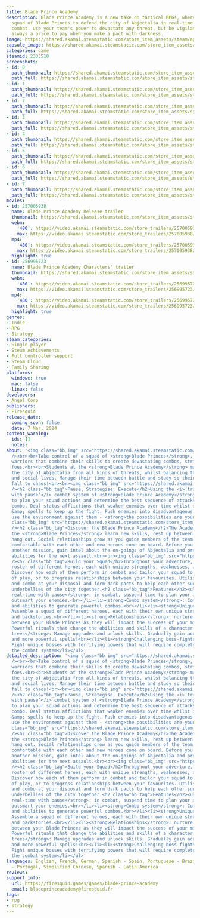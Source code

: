 ```yaml
---
title: Blade Prince Academy
description: Blade Prince Academy is a new take on tactical RPGs, where you lead your
  squad of Blade Princes to defend the city of Abjectalia in real-time with pause
  combat. Use your team's power to devastate any threat, but be vigilant, there is
  always a price to pay when you make a pact with darkness.
image: https://shared.akamai.steamstatic.com/store_item_assets/steam/apps/2333510/header.jpg?t=1732892569
capsule_image: https://shared.akamai.steamstatic.com/store_item_assets/steam/apps/2333510/4397d9ab2117e38775fe69e6cc4f163ea3fec26d/capsule_231x87.jpg?t=1732892569
categories: game
steamid: 2333510
screenshots:
- id: 0
  path_thumbnail: https://shared.akamai.steamstatic.com/store_item_assets/steam/apps/2333510/ss_65a4a934ac2b458f01e9b1096b851a1f1c5cde9c.600x338.jpg?t=1732892569
  path_full: https://shared.akamai.steamstatic.com/store_item_assets/steam/apps/2333510/ss_65a4a934ac2b458f01e9b1096b851a1f1c5cde9c.1920x1080.jpg?t=1732892569
- id: 1
  path_thumbnail: https://shared.akamai.steamstatic.com/store_item_assets/steam/apps/2333510/ss_57d3ccf7eea7a84f803943baae02a4a2a612cc18.600x338.jpg?t=1732892569
  path_full: https://shared.akamai.steamstatic.com/store_item_assets/steam/apps/2333510/ss_57d3ccf7eea7a84f803943baae02a4a2a612cc18.1920x1080.jpg?t=1732892569
- id: 2
  path_thumbnail: https://shared.akamai.steamstatic.com/store_item_assets/steam/apps/2333510/ss_8d082b3c089afa5771a5f440bb17f19112695cbd.600x338.jpg?t=1732892569
  path_full: https://shared.akamai.steamstatic.com/store_item_assets/steam/apps/2333510/ss_8d082b3c089afa5771a5f440bb17f19112695cbd.1920x1080.jpg?t=1732892569
- id: 3
  path_thumbnail: https://shared.akamai.steamstatic.com/store_item_assets/steam/apps/2333510/ss_a35b0e19afb0e389093a126ddcceebc093584bf5.600x338.jpg?t=1732892569
  path_full: https://shared.akamai.steamstatic.com/store_item_assets/steam/apps/2333510/ss_a35b0e19afb0e389093a126ddcceebc093584bf5.1920x1080.jpg?t=1732892569
- id: 4
  path_thumbnail: https://shared.akamai.steamstatic.com/store_item_assets/steam/apps/2333510/ss_3d2c12ee8887ef564c9630cc43533be366846b51.600x338.jpg?t=1732892569
  path_full: https://shared.akamai.steamstatic.com/store_item_assets/steam/apps/2333510/ss_3d2c12ee8887ef564c9630cc43533be366846b51.1920x1080.jpg?t=1732892569
- id: 5
  path_thumbnail: https://shared.akamai.steamstatic.com/store_item_assets/steam/apps/2333510/ss_43aa10a23862e5c28e8611460426296e63a40021.600x338.jpg?t=1732892569
  path_full: https://shared.akamai.steamstatic.com/store_item_assets/steam/apps/2333510/ss_43aa10a23862e5c28e8611460426296e63a40021.1920x1080.jpg?t=1732892569
- id: 6
  path_thumbnail: https://shared.akamai.steamstatic.com/store_item_assets/steam/apps/2333510/ss_e20771825dce60c5bbd78fe6c001d4ad957120ab.600x338.jpg?t=1732892569
  path_full: https://shared.akamai.steamstatic.com/store_item_assets/steam/apps/2333510/ss_e20771825dce60c5bbd78fe6c001d4ad957120ab.1920x1080.jpg?t=1732892569
- id: 7
  path_thumbnail: https://shared.akamai.steamstatic.com/store_item_assets/steam/apps/2333510/ss_2df437b43557bdad767b582040702908bef8e82a.600x338.jpg?t=1732892569
  path_full: https://shared.akamai.steamstatic.com/store_item_assets/steam/apps/2333510/ss_2df437b43557bdad767b582040702908bef8e82a.1920x1080.jpg?t=1732892569
movies:
- id: 257005938
  name: Blade Prince Academy Release trailer
  thumbnail: https://shared.akamai.steamstatic.com/store_item_assets/steam/apps/257005938/movie.293x165.jpg?t=1709824515
  webm:
    '480': https://video.akamai.steamstatic.com/store_trailers/257005938/movie480_vp9.webm?t=1709824515
    max: https://video.akamai.steamstatic.com/store_trailers/257005938/movie_max_vp9.webm?t=1709824515
  mp4:
    '480': https://video.akamai.steamstatic.com/store_trailers/257005938/movie480.mp4?t=1709824515
    max: https://video.akamai.steamstatic.com/store_trailers/257005938/movie_max.mp4?t=1709824515
  highlight: true
- id: 256995723
  name: Blade Prince Academy Characters' trailer
  thumbnail: https://shared.akamai.steamstatic.com/store_item_assets/steam/apps/256995723/movie.293x165.jpg?t=1705949410
  webm:
    '480': https://video.akamai.steamstatic.com/store_trailers/256995723/movie480_vp9.webm?t=1705949410
    max: https://video.akamai.steamstatic.com/store_trailers/256995723/movie_max_vp9.webm?t=1705949410
  mp4:
    '480': https://video.akamai.steamstatic.com/store_trailers/256995723/movie480.mp4?t=1705949410
    max: https://video.akamai.steamstatic.com/store_trailers/256995723/movie_max.mp4?t=1705949410
  highlight: true
genres:
- Indie
- RPG
- Strategy
steam_categories:
- Single-player
- Steam Achievements
- Full controller support
- Steam Cloud
- Family Sharing
platforms:
  windows: true
  mac: false
  linux: false
developers:
- Angel Corp
publishers:
- Firesquid
release_date:
  coming_soon: false
  date: 7 Mar, 2024
content_warning:
  ids: []
  notes:
about: '<img class="bb_img" src="https://shared.akamai.steamstatic.com/store_item_assets/steam/apps/2333510/extras/BPA-GIF-2.gif?t=1732892569"
  /><br><br>Take control of a squad of <strong>Blade Princes</strong>, highly-trained
  warriors that combine their skills to create devastating combos, striking down their
  foes.<br><br>Students at the <strong>Blade Prince Academy</strong> must protect
  the city of Abjectalia from all kinds of threats, whilst balancing their academic
  and social lives. Manage their time between battle and study so their lives don’t
  fall to chaos!<br><br><img class="bb_img" src="https://shared.akamai.steamstatic.com/store_item_assets/steam/apps/2333510/extras/BPA-GIF-1.gif?t=1732892569"
  /><h2 class="bb_tag">Pause, Strategise, Execute</h2>Using the <i>‘true real-time
  with pause’</i> combat system of <strong>Blade Prince Academy</strong>, freeze time
  to plan your squad actions and determine the best sequence of attacks for the perfect
  combo. Deal status afflictions that weaken enemies over time whilst dodging attacks
  &amp; spells to keep up the fight. Push enemies into disadvantageous positions and
  use the environment against them - <strong>the possibilities are yours to create.</strong><br><br><img
  class="bb_img" src="https://shared.akamai.steamstatic.com/store_item_assets/steam/apps/2333510/extras/BPA_GIF_3.gif?t=1732892569"
  /><h2 class="bb_tag">Discover the Blade Prince Academy</h2>The Academy is where
  the <strong>Blade Princes</strong> learn new skills, rest up between battles, and
  hang out. Social relationships grow as you guide members of the team to become more
  comfortable with each other and new heroes come on board. Before you head out on
  another mission, gain intel about the on-goings of Abjectalia and prep your squads
  abilities for the next assault.<br><br><img class="bb_img" src="https://shared.akamai.steamstatic.com/store_item_assets/steam/apps/2333510/extras/Chara_pres_616x346.gif?t=1732892569"
  /><h2 class="bb_tag">Build your Squad</h2>Throughout your adventure, assemble a
  roster of different heroes, each with unique strengths, weaknesses, and backstories.
  Discover how each of them perform in combat and tailor your squad to suit your style
  of play, or to progress relationships between your favourites. Utilise every ability
  and combo at your disposal and form dark pacts to help each other survive the darkest
  underbellies of the city together.<h2 class="bb_tag">Features</h2><ul class="bb_ul"><li><strong>True
  real-time with pause</strong>: in combat, suspend time to plan your attacks and
  outsmart your enemies.<br></li><li><strong>Combo system</strong>: Combine attacks
  and abilities to generate powerful combos.<br></li><li><strong>Unique Characters</strong>:
  Assemble a squad of different heroes, each with their own unique strengths, weaknesses,
  and backstories.<br></li><li><strong>Relationships</strong>: nurture friendships
  between your Blade Princes as they will impact the success of your missions.<br></li><li><strong>Pacts</strong>:
  Powerful rituals that change the abilities and skills of a character.<br></li><li><strong>Talent
  trees</strong>: Manage upgrades and unlock skills. Gradually gain access to more
  and more powerful spells!<br></li><li><strong>Challenging boss-fights</strong>:
  Fight unique bosses with terrifying powers that will require complete mastery of
  the combat system</li></ul>'
detailed_description: '<img class="bb_img" src="https://shared.akamai.steamstatic.com/store_item_assets/steam/apps/2333510/extras/BPA-GIF-2.gif?t=1732892569"
  /><br><br>Take control of a squad of <strong>Blade Princes</strong>, highly-trained
  warriors that combine their skills to create devastating combos, striking down their
  foes.<br><br>Students at the <strong>Blade Prince Academy</strong> must protect
  the city of Abjectalia from all kinds of threats, whilst balancing their academic
  and social lives. Manage their time between battle and study so their lives don’t
  fall to chaos!<br><br><img class="bb_img" src="https://shared.akamai.steamstatic.com/store_item_assets/steam/apps/2333510/extras/BPA-GIF-1.gif?t=1732892569"
  /><h2 class="bb_tag">Pause, Strategise, Execute</h2>Using the <i>‘true real-time
  with pause’</i> combat system of <strong>Blade Prince Academy</strong>, freeze time
  to plan your squad actions and determine the best sequence of attacks for the perfect
  combo. Deal status afflictions that weaken enemies over time whilst dodging attacks
  &amp; spells to keep up the fight. Push enemies into disadvantageous positions and
  use the environment against them - <strong>the possibilities are yours to create.</strong><br><br><img
  class="bb_img" src="https://shared.akamai.steamstatic.com/store_item_assets/steam/apps/2333510/extras/BPA_GIF_3.gif?t=1732892569"
  /><h2 class="bb_tag">Discover the Blade Prince Academy</h2>The Academy is where
  the <strong>Blade Princes</strong> learn new skills, rest up between battles, and
  hang out. Social relationships grow as you guide members of the team to become more
  comfortable with each other and new heroes come on board. Before you head out on
  another mission, gain intel about the on-goings of Abjectalia and prep your squads
  abilities for the next assault.<br><br><img class="bb_img" src="https://shared.akamai.steamstatic.com/store_item_assets/steam/apps/2333510/extras/Chara_pres_616x346.gif?t=1732892569"
  /><h2 class="bb_tag">Build your Squad</h2>Throughout your adventure, assemble a
  roster of different heroes, each with unique strengths, weaknesses, and backstories.
  Discover how each of them perform in combat and tailor your squad to suit your style
  of play, or to progress relationships between your favourites. Utilise every ability
  and combo at your disposal and form dark pacts to help each other survive the darkest
  underbellies of the city together.<h2 class="bb_tag">Features</h2><ul class="bb_ul"><li><strong>True
  real-time with pause</strong>: in combat, suspend time to plan your attacks and
  outsmart your enemies.<br></li><li><strong>Combo system</strong>: Combine attacks
  and abilities to generate powerful combos.<br></li><li><strong>Unique Characters</strong>:
  Assemble a squad of different heroes, each with their own unique strengths, weaknesses,
  and backstories.<br></li><li><strong>Relationships</strong>: nurture friendships
  between your Blade Princes as they will impact the success of your missions.<br></li><li><strong>Pacts</strong>:
  Powerful rituals that change the abilities and skills of a character.<br></li><li><strong>Talent
  trees</strong>: Manage upgrades and unlock skills. Gradually gain access to more
  and more powerful spells!<br></li><li><strong>Challenging boss-fights</strong>:
  Fight unique bosses with terrifying powers that will require complete mastery of
  the combat system</li></ul>'
languages: English, French, German, Spanish - Spain, Portuguese - Brazil, Portuguese
  - Portugal, Simplified Chinese, Spanish - Latin America
reviews:
support_info:
  url: https://firesquid.games/games/blade-prince-academy
  email: bladeprinceacademy@firesquid.fr
tags:
- rpg
- strategy
---
```

